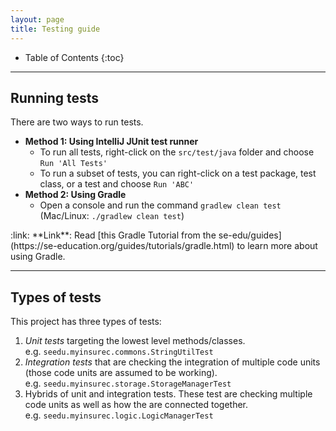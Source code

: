 ```yaml
---
layout: page
title: Testing guide
---
```


* Table of Contents
{:toc}

--------------------------------------------------------------------------------------------------------------------

## Running tests

There are two ways to run tests.

* **Method 1: Using IntelliJ JUnit test runner**
  * To run all tests, right-click on the `src/test/java` folder and choose `Run 'All Tests'`
  * To run a subset of tests, you can right-click on a test package,
    test class, or a test and choose `Run 'ABC'`
* **Method 2: Using Gradle**
  * Open a console and run the command `gradlew clean test` (Mac/Linux: `./gradlew clean test`)

<div markdown="span" class="alert alert-secondary">:link: **Link**: Read [this Gradle Tutorial from the se-edu/guides](https://se-education.org/guides/tutorials/gradle.html) to learn more about using Gradle.
</div>

--------------------------------------------------------------------------------------------------------------------

## Types of tests

This project has three types of tests:

1. *Unit tests* targeting the lowest level methods/classes.<br>
   e.g. `seedu.myinsurec.commons.StringUtilTest`
1. *Integration tests* that are checking the integration of multiple code units (those code units are assumed to be working).<br>
   e.g. `seedu.myinsurec.storage.StorageManagerTest`
1. Hybrids of unit and integration tests. These test are checking multiple code units as well as how the are connected together.<br>
   e.g. `seedu.myinsurec.logic.LogicManagerTest`
